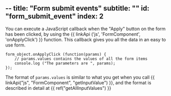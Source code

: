 --
title: "Form submit events"
subtitle: ""
id: "form_submit_event"
index: 2
--


You can execute a JavaScript callback when the "Apply" button on the form has been clicked, by using the {{ linkApi ('js', 'FormComponent', 'onApplyClick') }} function. This callback gives you all the data in an easy to use form.

~~~
form_object.onApplyClick (function(params) {
	// params.values contains the values of all the form items
	console.log ("The parameters are ", params);
});
~~~

The format of `params.values` is similar to what you get when you call {{ linkApi("js", "FormComponent", "getInputValue") }}, and the format is described in detail at {{ ref("getAllInputValues") }}
